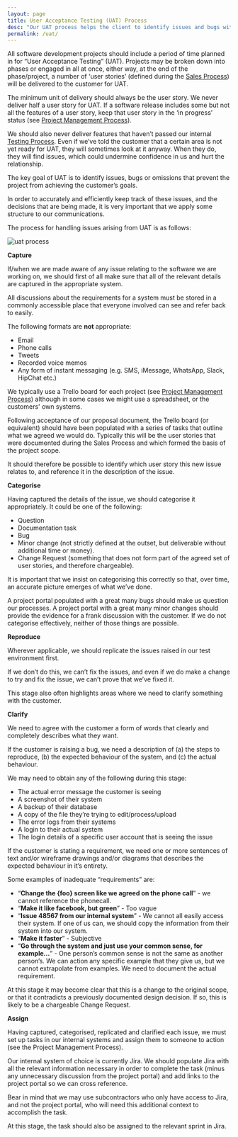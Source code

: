 ```yaml
---
layout: page
title: User Acceptance Testing (UAT) Process
desc: "Our UAT process helps the client to identify issues and bugs with the software we have produced and provides a way for them to feed back to us"
permalink: /uat/
---
```


All software development projects should include a period of time planned in for “User Acceptance Testing” (UAT). Projects may be broken down into phases or engaged in all at once, either way, at the end of the phase/project, a number of ‘user stories’ (defined during the <a href="https://d4software.github.io/the-process/sales/">Sales Process</a>) will be delivered to the customer for UAT.

The minimum unit of delivery should always be the user story. We never deliver half a user story for UAT. If a software release includes some but not all the features of a user story, keep that user story in the ‘in progress’ status (see <a href="https://d4software.github.io/the-process/project-management/">Project Management Process</a>). 

We should also never deliver features that haven’t passed our internal <a href="https://d4software.github.io/the-process/testing/">Testing Process</a>. Even if we’ve told the customer that a certain area is not yet ready for UAT, they will sometimes look at it anyway. When they do, they will find issues, which could undermine confidence in us and hurt the relationship.

The key goal of UAT is to identify issues, bugs or omissions that prevent the project from achieving the customer’s goals.

In order to accurately and efficiently keep track of these issues, and the decisions that are being made, it is very important that we apply some structure to our communications. 

The process for handling issues arising from UAT is as follows:

![uat process](https://d4software.github.io/the-process/img/uat_process.PNG)

**Capture**

If/when we are made aware of any issue relating to the software we are working on, we should first of all make sure that all of the relevant details are captured in the appropriate system. 

All discussions about the requirements for a system must be stored in a commonly accessible place that everyone involved can see and refer back to easily. 

The following formats are **not** appropriate:

* Email
* Phone calls
* Tweets
* Recorded voice memos
* Any form of instant messaging (e.g. SMS, iMessage, WhatsApp, Slack, HipChat etc.)

We typically use a Trello board for each project (see <a href="https://d4software.github.io/the-process/project-management/">Project Management Process</a>) although in some cases we might use a spreadsheet, or the customers' own systems. 

Following acceptance of our proposal document, the Trello board (or equivalent) should have been populated with a series of tasks that outline what we agreed we would do. Typically this will be the user stories that were documented during the Sales Process and which formed the basis of the project scope.

It should therefore be possible to identify which user story this new issue relates to, and reference it in the description of the issue.

**Categorise**

Having captured the details of the issue, we should categorise it appropriately. It could be one of the following:

* Question
* Documentation task
* Bug
* Minor change (not strictly defined at the outset, but deliverable without additional time or money).
* Change Request (something that does not form part of the agreed set of user stories, and therefore chargeable).

It is important that we insist on categorising this correctly so that, over time, an accurate picture emerges of what we’ve done.

A project portal populated with a great many bugs should make us question our processes. A project portal with a great many minor changes should provide the evidence for a frank discussion with the customer. If we do not categorise effectively, neither of those things are possible.

**Reproduce**

Wherever applicable, we should replicate the issues raised in our test environment first.

If we don’t do this, we can’t fix the issues, and even if we do make a change to try and fix the issue, we can’t prove that we’ve fixed it.

This stage also often highlights areas where we need to clarify something with the customer.

**Clarify**

We need to agree with the customer a form of words that clearly and completely describes what they want.

If the customer is raising a bug, we need a description of (a) the steps to reproduce, (b) the expected behaviour of the system, and (c) the actual behaviour.

We may need to obtain any of the following during this stage:

* The actual error message the customer is seeing
* A screenshot of their system
* A backup of their database
* A copy of the file they’re trying to edit/process/upload
* The error logs from their systems
* A login to their actual system
* The login details of a specific user account that is seeing the issue

If the customer is stating a requirement, we need one or more sentences of text and/or wireframe drawings and/or diagrams that describes the expected behaviour in it’s entirety.

Some examples of inadequate “requirements” are:

* “**Change the {foo} screen like we agreed on the phone call**” - we cannot reference the phonecall.
* “**Make it like facebook, but green**” - Too vague
* “**Issue 48567 from our internal system**” - We cannot all easily access their system. If one of us can, we should copy the information from their system into our system.
* “**Make it faster**” - Subjective
* “**Go through the system and just use your common sense, for example…**” - One person’s common sense is not the same as another person’s. We can action any specific example that they give us, but we cannot extrapolate from examples. We need to document the actual requirement.

At this stage it may become clear that this is a change to the original scope, or that it contradicts a previously documented design decision. If so, this is likely to be a chargeable Change Request.

**Assign**

Having captured, categorised, replicated and clarified each issue, we must set up tasks in our internal systems and assign them to someone to action (see the Project Management Process). 

Our internal system of choice is currently Jira. We should populate Jira with all the relevant information necessary in order to complete the task (minus any unnecessary discussion from the project portal) and add links to the project portal so we can cross reference. 

Bear in mind that we may use subcontractors who only have access to Jira, and not the project portal, who will need this additional context to accomplish the task.

At this stage, the task should also be assigned to the relevant sprint in Jira.


